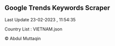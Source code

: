 

## Google Trends Keywords Scraper 
 
Last Update 23-02-2023 , 11:54:35

Country List :
VIETNAM.json



© Abdul Muttaqin 
